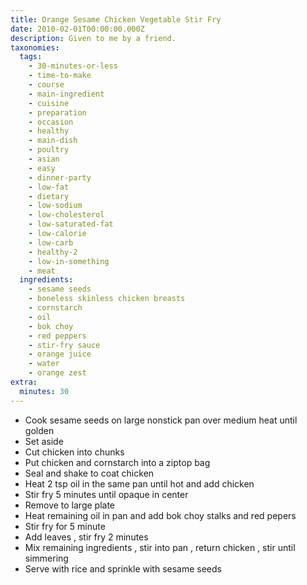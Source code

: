```yaml
---
title: Orange Sesame Chicken Vegetable Stir Fry
date: 2010-02-01T00:00:00.000Z
description: Given to me by a friend.
taxonomies:
  tags:
    - 30-minutes-or-less
    - time-to-make
    - course
    - main-ingredient
    - cuisine
    - preparation
    - occasion
    - healthy
    - main-dish
    - poultry
    - asian
    - easy
    - dinner-party
    - low-fat
    - dietary
    - low-sodium
    - low-cholesterol
    - low-saturated-fat
    - low-calorie
    - low-carb
    - healthy-2
    - low-in-something
    - meat
  ingredients:
    - sesame seeds
    - boneless skinless chicken breasts
    - cornstarch
    - oil
    - bok choy
    - red peppers
    - stir-fry sauce
    - orange juice
    - water
    - orange zest
extra:
  minutes: 30
---
```

 - Cook sesame seeds on large nonstick pan over medium heat until golden
 - Set aside
 - Cut chicken into chunks
 - Put chicken and cornstarch into a ziptop bag
 - Seal and shake to coat chicken
 - Heat 2 tsp oil in the same pan until hot and add chicken
 - Stir fry 5 minutes until opaque in center
 - Remove to large plate
 - Heat remaining oil in pan and add bok choy stalks and red pepers
 - Stir fry for 5 minute
 - Add leaves , stir fry 2 minutes
 - Mix remaining ingredients , stir into pan , return chicken , stir until simmering
 - Serve with rice and sprinkle with sesame seeds
